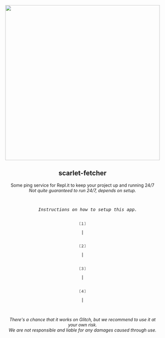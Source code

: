 <div align="center">
  <img width="500" src="https://github.com/nexus-labs-ltd/scarlet-fetcher/blob/main/assets/banner_style.png?raw=true"/>
  
  <h2>scarlet-fetcher</h2>
  <p style="font-size: '10px'">
    Some ping service for Repl.it to keep your project up and running 24/7 </br>
    <i>Not quite guaranteed to run 24/7, depends on setup.</i>
  </p></br>
  
  <pre>
    <i style="font-size: '10px'">Instructions on how to setup this app.</i>
    <code><p style="font-size: '25px'">〘１〙</p></code> | 
    <code><p style="font-size: '25px'">〘２〙</p></code> | 
    <code><p style="font-size: '25px'">〘３〙</p></code> | 
    <code><p style="font-size: '25px'">〘４〙</p></code> | 
  </pre></br>
  
  <i style="font-size: '25px'">
    There's a chance that it works on Glitch, but we recommend to use it at your own risk. </br>
    We are not responsible and liable for any damages caused through use.
  </i>
</div>
